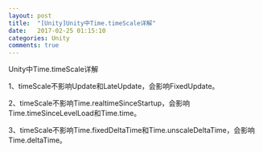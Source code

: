 ```yaml
---
layout: post
title:  "[Unity]Unity中Time.timeScale详解"
date:   2017-02-25 01:15:10
categories: Unity
comments: true
---
```


Unity中Time.timeScale详解

1、timeScale不影响Update和LateUpdate，会影响FixedUpdate。

2、timeScale不影响Time.realtimeSinceStartup，会影响Time.timeSinceLevelLoad和Time.time。

3、timeScale不影响Time.fixedDeltaTime和Time.unscaleDeltaTime，会影响Time.deltaTime。
